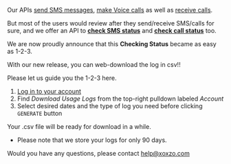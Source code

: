 Our APIs [send SMS messages](https://www.xoxzo.com/en/about/sms-api/), 
[make Voice calls](https://www.xoxzo.com/en/about/voice-api/) 
as well as [receive calls](https://www.xoxzo.com/en/about/dial-in-api/).

But most of the users would review after they send/receive SMS/calls for sure, 
and we offer an API to [**check SMS status**](https://docs.xoxzo.com/en/sms.html#check-sms-status-api) and
[**check call status**](https://docs.xoxzo.com/en/voice.html#checking-call-status) too.

We are now proudly announce that this **Checking Status** became as easy as 1-2-3.

With our new release, you can web-download the log in csv!!

Please let us guide you the 1-2-3 here.
1. [Log in to your account](https://www.xoxzo.com/en/accounts/login/)
1. Find _Download Usage Logs_ from the top-right pulldown labeled _Account_
1. Select desired dates and the type of log you need before clicking `GENERATE` button

Your .csv file will be ready for download in a while.

* Please note that we store your logs for only 90 days.

Would you have any questions, please contact help@xoxzo.com
